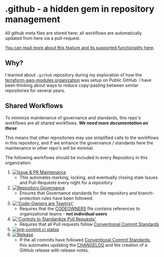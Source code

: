 # .github - a hidden gem in repository management

All github meta files are stored here; all workflows
are automatically updated from here via a pull-request.

[You can read more about this feature and its supported functionality
here](https://docs.github.com/en/github/building-a-strong-community/creating-a-default-community-health-file#supported-file-types).

## Why?

I learned about `.github` repository during my exploration of how the
[terraform-aws-modules organization](https://github.com/terraform-aws-modules)
was setup on Public GitHub.
I have been thinking about ways to reduce copy-pasting between similar
repositories for several years.

## Shared Workflows

To minimize maintenance of governance and standards,
this repo's workflows are all shared workflows.
***We need more documentation on these***

This means that other repositories may use simplified calls to
the workflows in this repository, and if we enhance the governance
/ standards here the maintenance in other repo's will be minimal.

The following workflows should be included in every
Repository in this organization:

1. [![Issue & PR Maintenance](https://github.com/sassy-bulldog/.github/actions/workflows/stale.yml/badge.svg)](https://github.com/sassy-bulldog/.github/actions/workflows/stale.yml)
    - This automates marking, locking, and eventually
    closing stale Issues and Pull-Requests every night for a repository
2. [![Repository Governance](https://github.com/sassy-bulldog/.github/actions/workflows/repo-gov.yml/badge.svg)](https://github.com/sassy-bulldog/.github/actions/workflows/repo-gov.yml)
    - Ensures that Governance standards for the repository and
    branch-protection rules have been followed.
3. [!['Code-Owners are Team(s)'](https://github.com/sassy-bulldog/.github/actions/workflows/codeowners.yml/badge.svg)](https://github.com/sassy-bulldog/.github/actions/workflows/codeowners.yml)
    - Requires that the [CODEOWNERS](CODEOWNERS) file contains
    references to organizational teams - **not individual users**
4. [!['Controls to Standardize Pull Requests'](https://github.com/sassy-bulldog/.github/actions/workflows/pr-controls.yml/badge.svg)](https://github.com/sassy-bulldog/.github/actions/workflows/pr-controls.yml)
    - Requires that all Pull requests follow
    [Conventional Commit Standards](https://www.conventionalcommits.org/en/v1.0.0/)
5. [![pre-commit.ci status](https://results.pre-commit.ci/badge/github/sassy-bulldog/.github/main.svg)](https://results.pre-commit.ci/latest/github/sassy-bulldog/.github/main)
6. [![Release](https://github.com/sassy-bulldog/.github/actions/workflows/release.yml/badge.svg)](https://github.com/sassy-bulldog/.github/actions/workflows/release.yml)
    - If the all commits have followed
    [Conventional Commit Standards](https://www.conventionalcommits.org/en/v1.0.0/),
    this automates updating the [CHANGELOG](CHANGELOG.MD)
    and the creation of a GitHub release with release notes.
